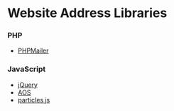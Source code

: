 # Website Address Libraries

### PHP
- [PHPMailer](https://github.com/PHPMailer/PHPMailer)

### JavaScript
- [jQuery](https://jquery.com/)
- [AOS](https://michalsnik.github.io/aos/)
- [particles js](https://vincentgarreau.com/particles.js/)
